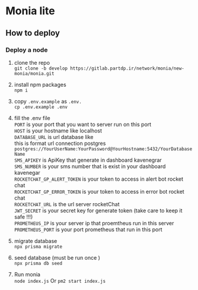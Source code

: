 # Monia lite

## How to deploy

### Deploy a node

1. clone the repo \
   `git clone -b develop https://gitlab.partdp.ir/network/monia/new-monia/monia.git` 

2. install npm packages \
   `npm i` 

3. copy `.env.example` as `.env.` \
   `cp .env.example .env` 

4. fill the .env file \
   `PORT` is your port that you want to server run on this port \
   `HOST` is your hostname like localhost \
   `DATABASE_URL` is url database like \
   this is format url connection postgres `postgres://YourUserName:YourPassword@YourHostname:5432/YourDatabaseName` \
   `SMS_APIKEY` is ApiKey that generate in dashboard kavenegrar \
   `SMS_NUMBER` is your sms number that is exist in your dashboard kavenegar \
   `ROCKETCHAT_GP_ALERT_TOKEN` is your token to access in alert bot rocket chat \
   `ROCKETCHAT_GP_ERROR_TOKEN` is your token to access in error bot rocket chat \
   `ROCKETCHAT_URL` is the url server rocketChat \
   `JWT_SECRET` is your secret key for generate token (take care to keep it safe !!!) \
   `PROMETHEUS_IP` is your server ip that proemtheus run in this server \
   `PROMETHEUS_PORT` is your port prometheus that run in this port 

5. migrate database \
   `npx prisma migrate` 

6. seed database (must be run once ) \
   `npx prisma db seed` 

7. Run monia   \
   `node index.js` Or `pm2 start index.js` 
